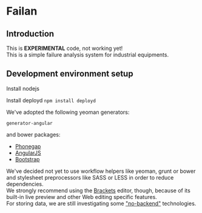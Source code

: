 # Failan #

## Introduction ##

This is **EXPERIMENTAL** code, not working yet!  
This is a simple failure analysis system for industrial equipments.

## Development environment setup ##

Install nodejs

Install deployd
```npm install deployd```

We've adopted the following yeoman generators:

```generator-angular```

and bower packages:

* [Phonegap](http://phonegap.com)
* [AngularJS](angularjs.org)
* [Bootstrap](getbootstrap.com)

We've decided not yet to use workflow helpers like yeoman, grunt or bower and stylesheet preprocessors like SASS or LESS in order to reduce dependencies.  
We strongly recommend using the [Brackets](brackets.io) editor, though, because of its built-in live preview and other Web editing specific features.  
For storing data, we are still investigating some ["no-backend"](http://nobackend.org/solutions.html) technologies.  
